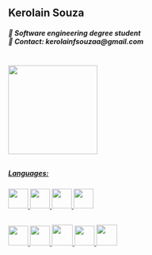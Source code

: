 <h2>Kerolain Souza</h2>

<h5>
  🚀 Software engineering degree student
<br>
  📩 Contact: kerolainfsouzaa@gmail.com
</h5>

<br>

  <div>
    <a href="https://github.com/KerolainSouza">     
    <img height="180em" src="https://github-readme-stats.vercel.app/api?username=KerolainSouza&show_icons=true&theme=tokyonight"/>   
  </div>

##
<div>
<h5>Languages:</h5>
  <img height="40em" src="https://img.icons8.com/?size=100&id=zHmH8HpOmM90&format=png&color=000000"/>
  <img height="40em" src="https://img.icons8.com/?size=100&id=PW8KZnP7qXzO&format=png&color=000000">
  <img height="40em" src="https://img.icons8.com/?size=100&id=aRiu1GGi6Aoe&format=png&color=000000"/>
  <img height="40em" src="https://img.icons8.com/?size=100&id=MRQWA3gxIrCt&format=png&color=000000"/>
  <br></div>
  
##

  <div>
    <img height="40em" src="https://img.icons8.com/?size=100&id=20909&format=png&color=000000"/>
    <img height="40em" src="https://img.icons8.com/?size=100&id=21278&format=png&color=000000"/>
    <img height="42em" src="https://img.icons8.com/?size=100&id=108784&format=png&color=000000"/>
    <img height="40em" src="https://img.icons8.com/?size=100&id=vIbsCQXkSp6l&format=png&color=000000"/>
    <img height="42em" src="https://img.icons8.com/?size=100&id=BEMhRoRy403e&format=png&color=000000"/>
  </div>  
